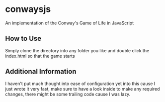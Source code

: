 # conwaysjs
An implementation of the Conway's Game of Life in JavaScript

## How to Use

Simply clone the directory into any folder you like and double click the index.html so that the game starts

## Additional Information

I haven't put much thought into ease of configuration yet into this cause I just wrote it very fast, make sure to have a look inside to make any required changes,
there might be some trailing code cause I was lazy.
